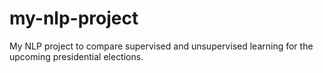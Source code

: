# my-nlp-project
My NLP project to compare supervised and unsupervised learning for the upcoming presidential elections.


